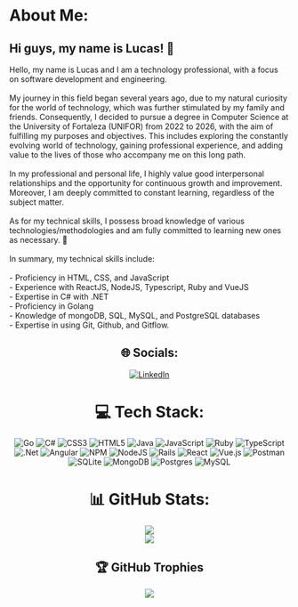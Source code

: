 # About Me:
<h2>Hi guys, my name is Lucas! 👋</h2>
Hello, my name is Lucas and I am a technology professional, with a focus on software development and engineering.<br><br>My journey in this field began several years ago, due to my natural curiosity for the world of technology, which was further stimulated by my family and friends. Consequently, I decided to pursue a degree in Computer Science at the University of Fortaleza (UNIFOR) from 2022 to 2026, with the aim of fulfilling my purposes and objectives. This includes exploring the constantly evolving world of technology, gaining professional experience, and adding value to the lives of those who accompany me on this long path.<br><br>In my professional and personal life, I highly value good interpersonal relationships and the opportunity for continuous growth and improvement. Moreover, I am deeply committed to constant learning, regardless of the subject matter.<br><br>As for my technical skills, I possess broad knowledge of various technologies/methodologies and am fully committed to learning new ones as necessary. 🚀<br><br>In summary, my technical skills include:<br><br>- Proficiency in HTML, CSS, and JavaScript<br>- Experience with ReactJS, NodeJS, Typescript, Ruby and VueJS<br>- Expertise in C# with .NET<br>- Proficiency in Golang<br>- Knowledge of mongoDB, SQL, MySQL, and PostgreSQL databases<br>- Expertise in using Git, Github, and Gitflow.<br>

<div align="center">


## 🌐 Socials:
<a href="https://www.linkedin.com/in/lucascafe/" target="_blank">
    <img src="https://img.shields.io/badge/LinkedIn-%230077B5.svg?logo=linkedin&logoColor=white" alt="LinkedIn">
</a>


# 💻 Tech Stack:
  
![Go](https://img.shields.io/badge/go-%2300ADD8.svg?style=for-the-badge&logo=go&logoColor=white) ![C#](https://img.shields.io/badge/c%23-%23239120.svg?style=for-the-badge&logo=c-sharp&logoColor=white) ![CSS3](https://img.shields.io/badge/css3-%231572B6.svg?style=for-the-badge&logo=css3&logoColor=white) ![HTML5](https://img.shields.io/badge/html5-%23E34F26.svg?style=for-the-badge&logo=html5&logoColor=white) ![Java](https://img.shields.io/badge/java-%23ED8B00.svg?style=for-the-badge&logo=java&logoColor=white) ![JavaScript](https://img.shields.io/badge/javascript-%23323330.svg?style=for-the-badge&logo=javascript&logoColor=%23F7DF1E) ![Ruby](https://img.shields.io/badge/ruby-%23CC342D.svg?style=for-the-badge&logo=ruby&logoColor=white) ![TypeScript](https://img.shields.io/badge/typescript-%23007ACC.svg?style=for-the-badge&logo=typescript&logoColor=white) ![.Net](https://img.shields.io/badge/.NET-5C2D91?style=for-the-badge&logo=.net&logoColor=white) ![Angular](https://img.shields.io/badge/angular-%23DD0031.svg?style=for-the-badge&logo=angular&logoColor=white) ![NPM](https://img.shields.io/badge/NPM-%23000000.svg?style=for-the-badge&logo=npm&logoColor=white) ![NodeJS](https://img.shields.io/badge/node.js-6DA55F?style=for-the-badge&logo=node.js&logoColor=white) ![Rails](https://img.shields.io/badge/rails-%23CC0000.svg?style=for-the-badge&logo=ruby-on-rails&logoColor=white) ![React](https://img.shields.io/badge/react-%2320232a.svg?style=for-the-badge&logo=react&logoColor=%2361DAFB) ![Vue.js](https://img.shields.io/badge/vuejs-%2335495e.svg?style=for-the-badge&logo=vuedotjs&logoColor=%234FC08D) ![Postman](https://img.shields.io/badge/Postman-FF6C37?style=for-the-badge&logo=postman&logoColor=white) ![SQLite](https://img.shields.io/badge/sqlite-%2307405e.svg?style=for-the-badge&logo=sqlite&logoColor=white) ![MongoDB](https://img.shields.io/badge/MongoDB-%234ea94b.svg?style=for-the-badge&logo=mongodb&logoColor=white) ![Postgres](https://img.shields.io/badge/postgres-%23316192.svg?style=for-the-badge&logo=postgresql&logoColor=white) ![MySQL](https://img.shields.io/badge/mysql-%2300f.svg?style=for-the-badge&logo=mysql&logoColor=white)
  
# 📊 GitHub Stats:
  
![](https://github-readme-streak-stats.herokuapp.com/?user=lucascafeee&theme=dark&hide_border=false)<br/>
![](https://github-readme-stats.vercel.app/api/top-langs/?username=lucascafeee&theme=dark&hide_border=false&include_all_commits=true&count_private=true&layout=compact)

## 🏆 GitHub Trophies
![](https://github-profile-trophy.vercel.app/?username=lucascafeee&theme=radical&no-frame=false&no-bg=false&margin-w=4)



  </div>
